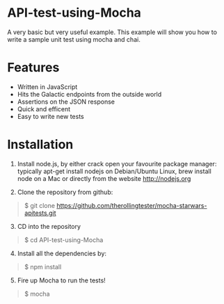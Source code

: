 # API-test-using-Mocha
A very basic but very useful example. This example will show you how to write a sample unit test using mocha and chai.


# Features
* Written in JavaScript
* Hits the Galactic endpoints from the outside world
* Assertions on the JSON response
* Quick and efficent
* Easy to write new tests

# Installation

1) Install node.js, by either crack open your favourite package manager: typically apt-get install nodejs on Debian/Ubuntu Linux, brew install node on a Mac or directly from the website http://nodejs.org

2) Clone the repository from github:
>$ git clone https://github.com/therollingtester/mocha-starwars-apitests.git

3) CD into the repository 
>$ cd API-test-using-Mocha

4) Install all the dependencies by:
>$ npm install

5) Fire up Mocha to run the tests!
>$ mocha

